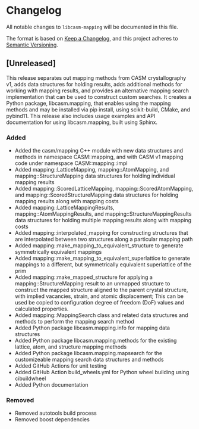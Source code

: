 # Changelog

All notable changes to `libcasm-mapping` will be documented in this file.

The format is based on [Keep a Changelog](https://keepachangelog.com/en/1.1.0/),
and this project adheres to [Semantic Versioning](https://semver.org/spec/v2.0.0.html).

## [Unreleased]

This release separates out mapping methods from CASM crystallography v1, adds data structures for holding results, adds additional methods for working with mapping results, and provides an alternative mapping search implementation that can be used to construct custom searches. It creates a Python package, libcasm.mapping, that enables using the mapping methods and may be installed via pip install, using scikit-build, CMake, and pybind11. This release also includes usage examples and API documentation for using libcasm.mapping, built using Sphinx.

### Added

- Added the casm/mapping C++ module with new data structures and methods in namespace CASM::mapping, and with CASM v1 mapping code under namespace CASM::mapping::impl
- Added mapping::LatticeMapping, mapping::AtomMapping, and mapping::StructureMapping data structures for holding individual mapping results
- Added mapping::ScoredLatticeMapping, mapping::ScoredAtomMapping, and mapping::ScoredStructureMapping data structures for holding mapping results along with mapping costs
- Added mapping::LatticeMappingResults, mapping::AtomMappingResults, and mapping::StructureMappingResults data structures for holding multiple mapping results along with mapping costs
- Added mapping::interpolated_mapping for constructing structures that are interpolated between two structures along a particular mapping path
- Added mapping::make_mapping_to_equivalent_structure to generate symmetrically equivalent mappings
- Added mapping::make_mapping_to_equivalent_superlattice to generate mappings to a different, but symmetrically equivalent superlattice of the prim
- Added mapping::make_mapped_structure for applying a mapping::StructureMapping result to an unmapped structure to construct the mapped structure aligned to the parent crystal structure, with implied vacancies, strain, and atomic displacement; This can be used be copied to configuration degree of freedom (DoF) values and calculated properties.
- Added mapping::MappingSearch class and related data structures and methods to perform the mapping search method
- Added Python package libcasm.mapping.info for mapping data structures
- Added Python package libcasm.mapping.methods for the existing lattice, atom, and structure mapping methods
- Added Python package libcasm.mapping.mapsearch for the customizeable mapping search data structures and methods
- Added GitHub Actions for unit testing
- Added GitHub Action build_wheels.yml for Python wheel building using cibuildwheel
- Added Python documentation


### Removed

- Removed autotools build process
- Removed boost dependencies
